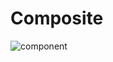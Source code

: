 # Composite
![component](https://github.com/VictorGuui/Bertoti/assets/101465349/a1a21cf4-b7e3-4d82-a3d9-f9d165911d0c)
